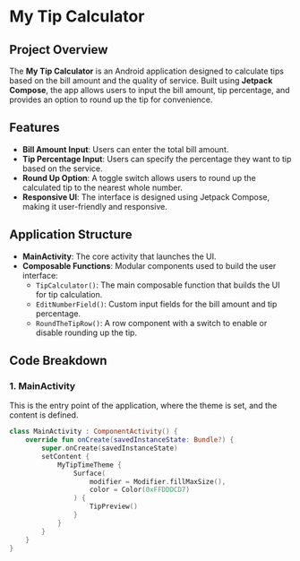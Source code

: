# My Tip Calculator

## Project Overview
The **My Tip Calculator** is an Android application designed to calculate tips based on the bill amount and the quality of service. Built using **Jetpack Compose**, the app allows users to input the bill amount, tip percentage, and provides an option to round up the tip for convenience.

## Features
- **Bill Amount Input**: Users can enter the total bill amount.
- **Tip Percentage Input**: Users can specify the percentage they want to tip based on the service.
- **Round Up Option**: A toggle switch allows users to round up the calculated tip to the nearest whole number.
- **Responsive UI**: The interface is designed using Jetpack Compose, making it user-friendly and responsive.

## Application Structure
- **MainActivity**: The core activity that launches the UI.
- **Composable Functions**: Modular components used to build the user interface:
  - `TipCalculator()`: The main composable function that builds the UI for tip calculation.
  - `EditNumberField()`: Custom input fields for the bill amount and tip percentage.
  - `RoundTheTipRow()`: A row component with a switch to enable or disable rounding up the tip.

## Code Breakdown

### 1. **MainActivity**
This is the entry point of the application, where the theme is set, and the content is defined.

```kotlin
class MainActivity : ComponentActivity() {
    override fun onCreate(savedInstanceState: Bundle?) {
        super.onCreate(savedInstanceState)
        setContent {
            MyTipTimeTheme {
                Surface(
                    modifier = Modifier.fillMaxSize(),
                    color = Color(0xFFDDDCD7)
                ) {
                    TipPreview()
                }
            }
        }
    }
}
